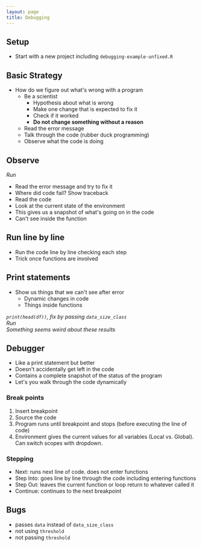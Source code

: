 ```yaml
---
layout: page
title: Debugging
---
```


## Setup

* Start with a new project including `debugging-example-unfixed.R`

## Basic Strategy

* How do we figure out what's wrong with a program
    * Be a scientist
	    * Hypothesis about what is wrong
	    * Make one change that is expected to fix it
		* Check if it worked
		* **Do not change something without a reason**
    * Read the error message
    * Talk through the code (rubber duck programming)
	* Observe what the code is doing


## Observe

*Run*

* Read the error message and try to fix it
* Where did code fail? Show traceback
* Read the code
* Look at the current state of the environment
* This gives us a snapshot of what's going on in the code
* Can't see inside the function


## Run line by line

* Run the code line by line checking each step
* Trick once functions are involved


## Print statements
* Show us things that we can't see after error
    * Dynamic changes in code
	* Things inside functions

*`print(head(df))`, fix by passing `data_size_class`*  
*Run*  
*Something seems weird about these results*
	

## Debugger

* Like a print statement but better
* Doesn't accidentally get left in the code
* Contains a complete snapshot of the status of the program
* Let's you walk through the code dynamically


### Break points

1. Insert breakpoint
2. Source the code
3. Program runs until breakpoint and stops (before executing the line of code)
4. Environment gives the current values for all variables (Local
   vs. Global). Can switch scopes with dropdown.


### Stepping

* Next: runs next line of code. does not enter functions
* Step Into: goes line by line through the code including entering functions
* Step Out: leaves the current function or loop return to whatever called it
* Continue: continues to the next breakpoint


## Bugs

* passes `data` instead of `data_size_class`
* not using `threshold`
* not passing `threshold`
